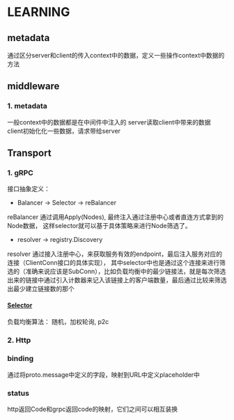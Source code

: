 # LEARNING

## metadata

通过区分server和client的传入context中的数据，定义一些操作context中数据的方法

## middleware

### 1. metadata
一般context中的数据都是在中间件中注入的
server读取client中带来的数据
client初始化化一些数据，请求带给server

## Transport

### 1. gRPC

接口抽象定义：

- Balancer -> Selector  -> reBalancer

reBalancer 通过调用Apply(Nodes), 最终注入通过注册中心或者直连方式拿到的Node数据， 这样selector就可以基于具体策略来进行Node筛选了。

- resolver -> registry.Discovery

resolver 通过接入注册中心，来获取服务有效的endpoint，最后注入服务对应的连接（ClientConn接口的具体实现）， 其中selector中也是通过这个连接来进行筛选的（准确来说应该是SubConn），比如负载均衡中的最少链接法，就是每次筛选出来的链接中通过引入计数器来记入该链接上的客户端数量，最后通过比较来筛选出最少建立链接数的那个


#### [Selector](/selector/selector.go)

负载均衡算法： 随机，加权轮询, p2c


### 2. Http

### binding

通过将proto.message中定义的字段，映射到URL中定义placeholder中

### status

http返回Code和grpc返回code的映射，它们之间可以相互装换
 
